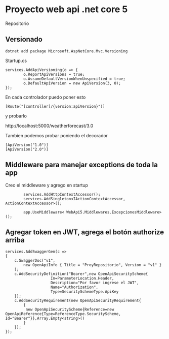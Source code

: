 # Proyecto web api .net core 5

Repositorio

## Versionado

```
dotnet add package Microsoft.AspNetCore.Mvc.Versioning
```
Startup.cs
```
services.AddApiVersioning(o => {
        o.ReportApiVersions = true;
        o.AssumeDefaultVersionWhenUnspecified = true;
        o.DefaultApiVersion = new ApiVersion(3, 0);
});
```
En cada controlador puedo poner esto
```
[Route("[controller]/{version:apiVersion}")]
```
y probarlo

http://localhost:5000/weatherforecast/3.0

Tambien podemos probar poniendo el decorador
```
[ApiVersion("1.0")]
[ApiVersion("2.0")]
```

## Middleware para manejar exceptions de toda la app

Creo el middleware y agrego en startup 

```
        services.AddHttpContextAccessor();
        services.AddSingleton<IActionContextAccessor, ActionContextAccessor>();
```

```
        app.UseMiddleware< WebApi5.Middlewares.ExcepcionesMiddleware>();
```

## Agregar token en JWT, agrega el botón authorize arriba

```
services.AddSwaggerGen(c =>
{
    c.SwaggerDoc("v1", 
        new OpenApiInfo { Title = "ProyRepositorio", Version = "v1" }
    );
    c.AddSecurityDefinition("Bearer",new OpenApiSecurityScheme{
                    In=ParameterLocation.Header,
                    Description="Por favor ingrese el JWT",
                    Name="Authorization",
                    Type=SecuritySchemeType.ApiKey
    });
    c.AddSecurityRequirement(new OpenApiSecurityRequirement{
        {
         new OpenApiSecurityScheme{Reference=new OpenApiReference{Type=ReferenceType.SecurityScheme, Id="Bearer"}},Array.Empty<string>()
        }
    }); 
});

```
